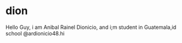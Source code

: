 # dion
Hello Guy, i am Anibal Rainel Dionicio, and i;m student in Guatemala,id school @ardionicio48.hi
